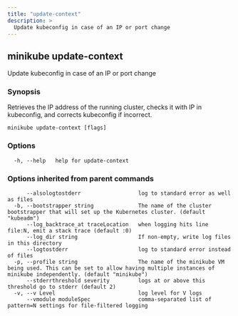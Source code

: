 ```yaml
---
title: "update-context"
description: >
  Update kubeconfig in case of an IP or port change
---
```



## minikube update-context

Update kubeconfig in case of an IP or port change

### Synopsis

Retrieves the IP address of the running cluster, checks it
			with IP in kubeconfig, and corrects kubeconfig if incorrect.

```
minikube update-context [flags]
```

### Options

```
  -h, --help   help for update-context
```

### Options inherited from parent commands

```
      --alsologtostderr                  log to standard error as well as files
  -b, --bootstrapper string              The name of the cluster bootstrapper that will set up the Kubernetes cluster. (default "kubeadm")
      --log_backtrace_at traceLocation   when logging hits line file:N, emit a stack trace (default :0)
      --log_dir string                   If non-empty, write log files in this directory
      --logtostderr                      log to standard error instead of files
  -p, --profile string                   The name of the minikube VM being used. This can be set to allow having multiple instances of minikube independently. (default "minikube")
      --stderrthreshold severity         logs at or above this threshold go to stderr (default 2)
  -v, --v Level                          log level for V logs
      --vmodule moduleSpec               comma-separated list of pattern=N settings for file-filtered logging
```

